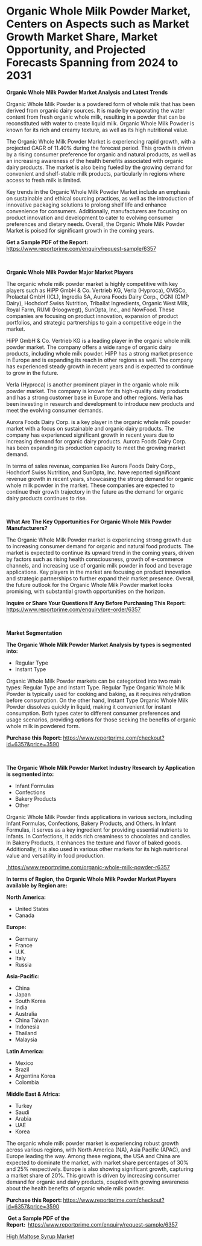 <p><h1>Organic Whole Milk Powder Market, Centers on Aspects such as Market Growth Market Share, Market Opportunity, and Projected Forecasts Spanning from 2024 to 2031</h1></p><p><strong>Organic Whole Milk Powder Market Analysis and Latest Trends</strong></p>
<p><p>Organic Whole Milk Powder is a powdered form of whole milk that has been derived from organic dairy sources. It is made by evaporating the water content from fresh organic whole milk, resulting in a powder that can be reconstituted with water to create liquid milk. Organic Whole Milk Powder is known for its rich and creamy texture, as well as its high nutritional value.</p><p>The Organic Whole Milk Powder Market is experiencing rapid growth, with a projected CAGR of 11.40% during the forecast period. This growth is driven by a rising consumer preference for organic and natural products, as well as an increasing awareness of the health benefits associated with organic dairy products. The market is also being fueled by the growing demand for convenient and shelf-stable milk products, particularly in regions where access to fresh milk is limited.</p><p>Key trends in the Organic Whole Milk Powder Market include an emphasis on sustainable and ethical sourcing practices, as well as the introduction of innovative packaging solutions to prolong shelf life and enhance convenience for consumers. Additionally, manufacturers are focusing on product innovation and development to cater to evolving consumer preferences and dietary needs. Overall, the Organic Whole Milk Powder Market is poised for significant growth in the coming years.</p></p>
<p><strong>Get a Sample PDF of the Report:&nbsp;</strong> <a href="https://www.reportprime.com/enquiry/request-sample/6357">https://www.reportprime.com/enquiry/request-sample/6357</a></p>
<p>&nbsp;</p>
<p><strong>Organic Whole Milk Powder Major Market Players</strong></p>
<p><p>The organic whole milk powder market is highly competitive with key players such as HiPP GmbH & Co. Vertrieb KG, Verla (Hyproca), OMSCo, Prolactal GmbH (ICL), Ingredia SA, Aurora Foods Dairy Corp., OGNI (GMP Dairy), Hochdorf Swiss Nutrition, Triballat Ingredients, Organic West Milk, Royal Farm, RUMI (Hoogwegt), SunOpta, Inc., and NowFood. These companies are focusing on product innovation, expansion of product portfolios, and strategic partnerships to gain a competitive edge in the market.</p><p>HiPP GmbH & Co. Vertrieb KG is a leading player in the organic whole milk powder market. The company offers a wide range of organic dairy products, including whole milk powder. HiPP has a strong market presence in Europe and is expanding its reach in other regions as well. The company has experienced steady growth in recent years and is expected to continue to grow in the future.</p><p>Verla (Hyproca) is another prominent player in the organic whole milk powder market. The company is known for its high-quality dairy products and has a strong customer base in Europe and other regions. Verla has been investing in research and development to introduce new products and meet the evolving consumer demands.</p><p>Aurora Foods Dairy Corp. is a key player in the organic whole milk powder market with a focus on sustainable and organic dairy products. The company has experienced significant growth in recent years due to increasing demand for organic dairy products. Aurora Foods Dairy Corp. has been expanding its production capacity to meet the growing market demand.</p><p>In terms of sales revenue, companies like Aurora Foods Dairy Corp., Hochdorf Swiss Nutrition, and SunOpta, Inc. have reported significant revenue growth in recent years, showcasing the strong demand for organic whole milk powder in the market. These companies are expected to continue their growth trajectory in the future as the demand for organic dairy products continues to rise.</p></p>
<p>&nbsp;</p>
<p><strong>What Are The Key Opportunities For Organic Whole Milk Powder Manufacturers?</strong></p>
<p><p>The Organic Whole Milk Powder market is experiencing strong growth due to increasing consumer demand for organic and natural food products. The market is expected to continue its upward trend in the coming years, driven by factors such as rising health consciousness, growth of e-commerce channels, and increasing use of organic milk powder in food and beverage applications. Key players in the market are focusing on product innovation and strategic partnerships to further expand their market presence. Overall, the future outlook for the Organic Whole Milk Powder market looks promising, with substantial growth opportunities on the horizon.</p></p>
<p><strong>Inquire or Share Your Questions If Any Before Purchasing This Report:</strong> <a href="https://www.reportprime.com/enquiry/pre-order/6357">https://www.reportprime.com/enquiry/pre-order/6357</a></p>
<p>&nbsp;</p>
<p><strong>Market Segmentation</strong></p>
<p><strong>The Organic Whole Milk Powder Market Analysis by types is segmented into:</strong></p>
<p><ul><li>Regular Type</li><li>Instant Type</li></ul></p>
<p><p>Organic Whole Milk Powder markets can be categorized into two main types: Regular Type and Instant Type. Regular Type Organic Whole Milk Powder is typically used for cooking and baking, as it requires rehydration before consumption. On the other hand, Instant Type Organic Whole Milk Powder dissolves quickly in liquid, making it convenient for instant consumption. Both types cater to different consumer preferences and usage scenarios, providing options for those seeking the benefits of organic whole milk in powdered form.</p></p>
<p><strong>Purchase this Report:&nbsp;</strong><a href="https://www.reportprime.com/checkout?id=6357&price=3590">https://www.reportprime.com/checkout?id=6357&price=3590</a></p>
<p>&nbsp;</p>
<p><strong>The Organic Whole Milk Powder Market Industry Research by Application is segmented into:</strong></p>
<p><ul><li>Infant Formulas</li><li>Confections</li><li>Bakery Products</li><li>Other</li></ul></p>
<p><p>Organic Whole Milk Powder finds applications in various sectors, including Infant Formulas, Confections, Bakery Products, and Others. In Infant Formulas, it serves as a key ingredient for providing essential nutrients to infants. In Confections, it adds rich creaminess to chocolates and candies. In Bakery Products, it enhances the texture and flavor of baked goods. Additionally, it is also used in various other markets for its high nutritional value and versatility in food production.</p></p>
<p><a href="https://www.reportprime.com/organic-whole-milk-powder-r6357">&nbsp;https://www.reportprime.com/organic-whole-milk-powder-r6357</a></p>
<p><strong>In terms of Region, the Organic Whole Milk Powder Market Players available by Region are:</strong></p>
<p>
    <p> <strong> North America: </strong>
        <ul>
            <li>United States</li>
            <li>Canada</li>
        </ul>
        </p> 
    <p> <strong> Europe: </strong>
        <ul>
            <li>Germany</li>
            <li>France</li>
            <li>U.K.</li>
            <li>Italy</li>
            <li>Russia</li>
        </ul>
        </p> 
    <p> <strong> Asia-Pacific: </strong>
        <ul>
            <li>China</li>
            <li>Japan</li>
            <li>South Korea</li>
            <li>India</li>
            <li>Australia</li>
            <li>China Taiwan</li>
            <li>Indonesia</li>
            <li>Thailand</li>
            <li>Malaysia</li>
        </ul>
        </p> 
    <p> <strong> Latin America: </strong>
        <ul>
            <li>Mexico</li>
            <li>Brazil</li>
            <li>Argentina Korea</li>
            <li>Colombia</li>
        </ul>
        </p> 
    <p> <strong> Middle East & Africa: </strong>
        <ul>
            <li>Turkey</li>
            <li>Saudi</li>
            <li>Arabia</li>
            <li>UAE</li>
            <li>Korea</li>
        </ul>
    </p>
    </p>
<p><p>The organic whole milk powder market is experiencing robust growth across various regions, with North America (NA), Asia Pacific (APAC), and Europe leading the way. Among these regions, the USA and China are expected to dominate the market, with market share percentages of 30% and 25% respectively. Europe is also showing significant growth, capturing a market share of 20%. This growth is driven by increasing consumer demand for organic and dairy products, coupled with growing awareness about the health benefits of organic whole milk powder.</p></p>
<p><strong>Purchase this Report: </strong><a href="https://www.reportprime.com/checkout?id=6357&price=3590">https://www.reportprime.com/checkout?id=6357&price=3590</a></p>
<p>&nbsp;<strong>Get a Sample PDF of the Report:&nbsp;&nbsp;</strong><a href="https://www.reportprime.com/enquiry/request-sample/6357">https://www.reportprime.com/enquiry/request-sample/6357</a></p>
<p><strong></strong></p>
<p><p><a href="https://github.com/mandarincruisesvn/Market-Research-Report-List-1/blob/main/high-maltose-syrup-market.md">High Maltose Syrup Market</a></p></p>